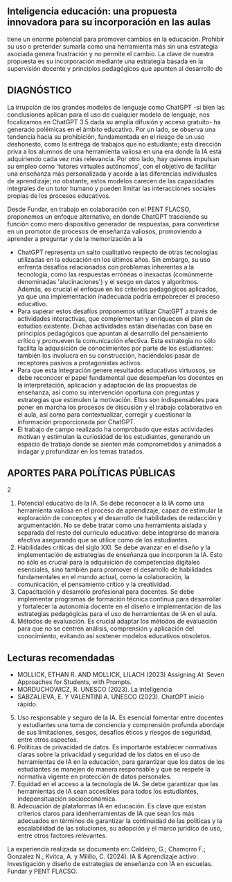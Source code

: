 ## Inteligencia educación: una propuesta innovadora para su incorporación en las aulas

tiene un enorme potencial para promover cambios en la educación. Prohibir su uso o pretender sumarla como una herramienta más sin una estrategia asociada genera frustración y no permite el cambio. La clave de nuestra propuesta es su incorporación mediante una estrategia basada en la supervisión docente y principios pedagógicos que apunten al desarrollo de

## DIAGNÓSTICO

La irrupción de los grandes modelos de lenguaje como ChatGPT -si bien las conclusiones aplican para el uso de cualquier modelo de lenguaje, nos focalizamos en ChatGPT 3.5 dada su amplia difusión y acceso gratuito- ha generado polémicas en el ámbito educativo. Por un lado, se observa una tendencia hacia su prohibición, fundamentada en el riesgo de un uso deshonesto, como la entrega de trabajos que no estudiante; esta dirección priva a los alumnos de una herramienta valiosa en una era donde la IA está adquiriendo cada vez más relevancia. Por otro lado, hay quienes impulsan su empleo como 'tutores virtuales autónomos', con el objetivo de facilitar una enseñanza más personalizada y acorde a las diferencias individuales de aprendizaje; no obstante, estos modelos carecen de las capacidades integrales de un tutor humano y pueden limitar las interacciones sociales propias de los procesos educativos.

Desde Fundar, en trabajo en colaboración con el PENT FLACSO, proponemos un enfoque alternativo, en donde ChatGPT trasciende su función como mero dispositivo generador de respuestas, para convertirse en un promotor de procesos de enseñanza valiosos, promoviendo a aprender a preguntar y de la memorización a la

<!-- image -->

- ChatGPT representa un salto cualitativo respecto de otras tecnologías utilizadas en la educación en los últimos años. Sin embargo, su uso enfrenta desafíos relacionados con problemas inherentes a la tecnología, como las respuestas erróneas o inexactas (comúnmente denominadas 'alucinaciones') y el sesgo en datos y algoritmos. Además, es crucial el enfoque en los criterios pedagógicos aplicados, ya que una implementación inadecuada podría empobrecer el proceso educativo.
- Para superar estos desafíos proponemos utilizar ChatGPT a través de actividades interactivas, que complementan y enriquecen el plan de estudios existente. Dichas actividades están diseñadas con base en principios pedagógicos que apuntan al desarrollo del pensamiento crítico y promueven la comunicación efectiva. Esta estrategia no sólo facilita la adquisición de conocimientos por parte de los estudiantes: también los involucra en su construcción, haciéndolos pasar de receptores pasivos a protagonistas activos.
- Para que esta integración genere resultados educativos virtuosos, se debe reconocer el papel fundamental que desempeñan los docentes en la interpretación, aplicación y adaptación de las propuestas de enseñanza, así como su intervención oportuna con preguntas y estrategias que estimulen la motivación. Ellos son indispensables para poner en marcha los procesos de discusión y el trabajo colaborativo en el aula, así como para contextualizar, corregir y cuestionar la información proporcionada por ChatGPT.
- El trabajo de campo realizado ha comprobado que estas actividades motivan y estimulan la curiosidad de los estudiantes, generando un espacio de trabajo donde se sienten más comprometidos y animados a indagar y profundizar en los temas tratados.

## APORTES PARA POLÍTICAS PÚBLICAS

2

1. Potencial educativo de la IA. Se debe reconocer a la IA como una herramienta valiosa en el proceso de aprendizaje, capaz de estimular la exploración de conceptos y el desarrollo de habilidades de redacción y argumentación. No se debe tratar como una herramienta aislada y separada del resto del currículo educativo: debe integrarse de manera efectiva asegurando que se utilice como de los estudiantes.
2. Habilidades críticas del siglo XXI. Se debe avanzar en el diseño y la implementación de estrategias de enseñanza que incorporen la IA. Esto no sólo es crucial para la adquisición de competencias digitales esenciales, sino también para promover el desarrollo de habilidades fundamentales en el mundo actual, como la colaboración, la comunicación, el pensamiento crítico y la creatividad.
3. Capacitación y desarrollo profesional para docentes. Se debe implementar programas de formación técnica continua para desarrollar y fortalecer la autonomía docente en el diseño e implementación de las estrategias pedagógicas para el uso de herramientas de IA en el aula.
4. Métodos de evaluación. Es crucial adaptar los métodos de evaluación para que no se centren análisis, comprensión y aplicación del conocimiento, evitando así sostener modelos educativos obsoletos.

## Lecturas recomendadas

<!-- image -->

- MOLLICK, ETHAN R. AND MOLLICK, LILACH (2023) Assigning AI: Seven Approaches for Students, with Prompts.
- MORDUCHOWICZ, R. UNESCO (2023). La inteligencia
- SABZALIEVA, E. Y VALENTINI A. UNESCO (2023). ChatGPT inicio rápido.
5. Uso responsable y seguro de la IA. Es esencial fomentar entre docentes y estudiantes una toma de conciencia y comprensión profunda abordaje de sus limitaciones, sesgos, desafíos éticos y riesgos de seguridad, entre otros aspectos.
6. Políticas de privacidad de datos. Es importante establecer normativas claras sobre la privacidad y seguridad de los datos en el uso de herramientas de IA en la educación, para garantizar que los datos de los estudiantes se manejen de manera responsable y que se respete la normativa vigente en protección de datos personales.
7. Equidad en el acceso a la tecnología de IA. Se debe garantizar que las herramientas de IA sean accesibles para todos los estudiantes, indepensituación socioeconómica.
8. Adecuación de plataformas IA en educación. Es clave que existan criterios claros para idenherramientas de IA que sean los más adecuados en términos de garantizar la continuidad de las políticas y la escalabilidad de las soluciones, su adopción y el marco jurídico de uso, entre otros factores relevantes.

<!-- image -->

La experiencia realizada se documenta en: Caldeiro, G.; Chamorro F.; Gonzalez N.; Kvitca, A. y Milillo, C. (2024). IA &amp; Aprendizaje activo: Investigación y diseño de estrategias de enseñanza con IA en escuelas. Fundar y PENT FLACSO.